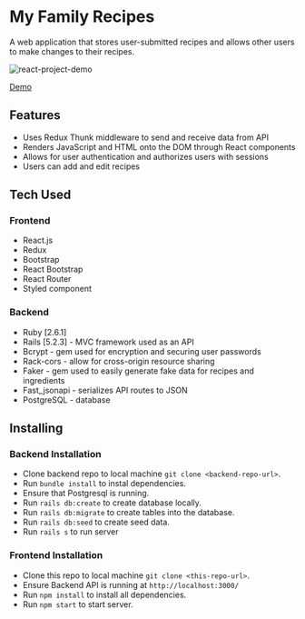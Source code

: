 # My Family Recipes
A web application that stores user-submitted recipes and allows other users to make changes to their recipes.

![react-project-demo](https://user-images.githubusercontent.com/52929582/87499142-765c3500-c627-11ea-8c67-203333177950.gif)

[Demo](https://www.loom.com/share/5b4697bea839414bb90065468e92a676)

## Features
* Uses Redux Thunk middleware to send and receive data from API
* Renders JavaScript and HTML onto the DOM through React components
* Allows for user authentication and authorizes users with sessions
* Users can add and edit recipes

## Tech Used
### Frontend
* React.js 
* Redux 
* Bootstrap 
* React Bootstrap
* React Router
* Styled component

### Backend 
* Ruby [2.6.1]
* Rails [5.2.3] - MVC framework used as an API
* Bcrypt - gem used for encryption and securing user passwords
* Rack-cors - allow for cross-origin resource sharing
* Faker - gem used to easily generate fake data for recipes and ingredients
* Fast_jsonapi - serializes API routes to JSON
* PostgreSQL -  database


## Installing

### Backend Installation
* Clone backend repo to local machine `git clone <backend-repo-url>`.
* Run `bundle install` to instal dependencies.
* Ensure that Postgresql is running.
* Run `rails db:create` to create database locally.
* Run `rails db:migrate` to create tables into the database.
* Run `rails db:seed` to create seed data.
* Run `rails s` to run server

### Frontend Installation
* Clone this repo to local machine `git clone <this-repo-url>`.
* Ensure Backend API is running at `http://localhost:3000/`
* Run `npm install` to install all dependencies.
* Run `npm start` to start server.
